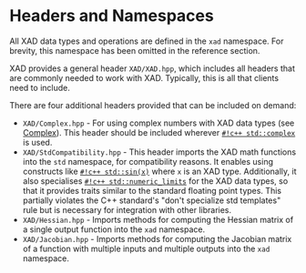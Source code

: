 # Headers and Namespaces

All XAD data types and operations are defined in the `xad` namespace.
For brevity, this namespace has been omitted in the reference section.

XAD provides a general header `XAD/XAD.hpp`,
which includes all headers that are commonly needed to work with XAD.
Typically, this is all that clients need to include.

There are four additional headers provided that can be included on demand:

* `XAD/Complex.hpp` - For using complex numbers with XAD data types
  (see [Complex](complex.md)).
  This header should be included wherever [`#!c++ std::complex`](https://en.cppreference.com/w/cpp/numeric/complex) is used.
* `XAD/StdCompatibility.hpp` - This header imports the XAD math functions
  into the `std` namespace, for compatibility reasons.
  It enables using constructs like [`#!c++ std::sin(x)`](https://en.cppreference.com/w/cpp/numeric/math/sin) where `x` is an XAD type.
  Additionally, it also specialises [`#!c++ std::numeric_limits`](https://en.cppreference.com/w/cpp/types/numeric_limits) for the XAD data types,
  so that it provides traits similar to the standard floating point types.
  This partially violates the C++ standard's "don't specialize std templates"
  rule but is necessary for integration with other libraries.
* `XAD/Hessian.hpp` - Imports methods for computing the Hessian matrix of a
  single output function into the `xad` namespace.
* `XAD/Jacobian.hpp` - Imports methods for computing the Jacobian matrix of a
  function with multiple inputs and multiple outputs into the `xad` namespace.

